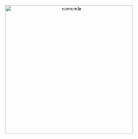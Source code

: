 <div align="center">
  <img alt="camunda" src="https://www.meme-arsenal.com/memes/f040d200a4ea723cce7b8412907f9d1b.jpg" height="400">
</div>
